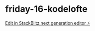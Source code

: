 # friday-16-kodelofte

[Edit in StackBlitz next generation editor ⚡️](https://stackblitz.com/~/github.com/CC3636-IV/friday-16-kodelofte)